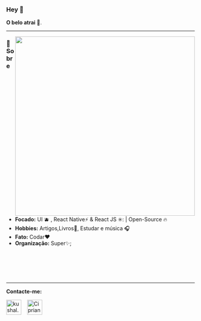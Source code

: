 
### Hey 👋
**O belo atrai** 🚀.
<hr/>


<img align='right' src="https://user-images.githubusercontent.com/68440141/174432081-ffd75a28-9e82-44ee-809d-e51e53074d9f.gif" width="480">


### :diamond_shape_with_a_dot_inside: Sobre
- **Focado:** UI 🫐  , React Native:zap: &  React JS ✳️: | Open-Source :fire:	
- **Hobbies:** Artigos,Livros:book:, Estudar e música :headphones:
- **Fato:** Codar:heart: 
-  **Organização:** Super✨;
<br/>
<br/>
<br/><br/>

<hr/>


**Contacte-me:**
<p align="left">
<a href="https://www.instagram.com/silesio_cipriano/" target="blank"><img align="center" src="https://cdn.jsdelivr.net/npm/simple-icons@3.0.1/icons/instagram.svg" alt="kushal.bhanot" height="40" width="40" /></a> &nbsp;&nbsp;
   <a href="https://unsplash.com/@silesiocipriano" target="blank"><img align="center" src="https://cdn.jsdelivr.net/npm/simple-icons@3.0.1/icons/unsplash.svg" alt="Cipriano" height="40" width="40" /></a> &nbsp;&nbsp;
</p>

